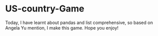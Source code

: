 # US-country-Game
Today, I have learnt about pandas and list comprehensive, so based on Angela Yu mention, I make this game. Hope you enjoy!
